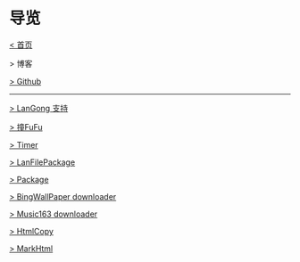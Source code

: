 <script LANGUAGE="JavaScript">
	function openblog() {
	window.open ("https://langonginc.github.io/", "Blog", "height=500, width=700, toolbar=no, menubar=no, scrollbars=no, resizable=no, location=no, status=no")   
	}
	function openblogtopnew() {
	window.open ("https://langonginc.github.io/Topnew202004/", "Blog", "height=500, width=700, toolbar=no, menubar=no, scrollbars=no, resizable=no, location=no, status=no")   
	}
</script>

# 导览

[ < 首页 ](/ch/)

<a onclick="openblog()"> > 博客 </a>

[ > Github ](https://github.com/langong-dev/)

---

[ > LanGong 支持 ](/Support/)

[ > 撞FuFu ](/Zff/)

[ > Timer ](/Timer/)

[ > LanFilePackage ](/LanFilePackage/)

[ > Package ](/Package/)

[ > BingWallPaper downloader ](/BingWallPaper-downloader/)

[ > Music163 downloader ](/music163-downloader/)

[ > HtmlCopy ](/HtmlCopy/)

[ > MarkHtml ](/MarkHtml/)